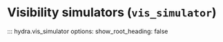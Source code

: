 # Visibility simulators (`vis_simulator`)

::: hydra.vis_simulator
    options:
        show_root_heading: false

